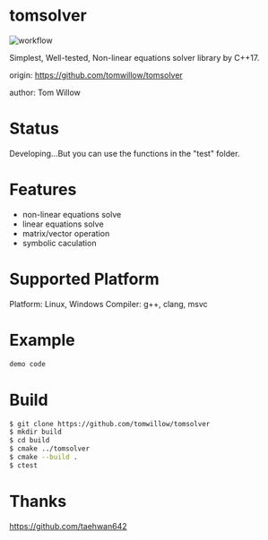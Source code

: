 # tomsolver

![workflow](https://github.com/tomwillow/tomsolver/actions/workflows/cmake-multi-platform.yml/badge.svg)

Simplest, Well-tested, Non-linear equations solver library by C++17.

origin: https://github.com/tomwillow/tomsolver

author: Tom Willow

# Status

Developing...But you can use the functions in the "test" folder.

# Features

* non-linear equations solve
* linear equations solve
* matrix/vector operation
* symbolic caculation

# Supported Platform

Platform: Linux, Windows
Compiler: g++, clang, msvc

# Example

```C++
demo code
```

# Build

```bash
$ git clone https://github.com/tomwillow/tomsolver
$ mkdir build
$ cd build
$ cmake ../tomsolver
$ cmake --build .
$ ctest
```

# Thanks

https://github.com/taehwan642